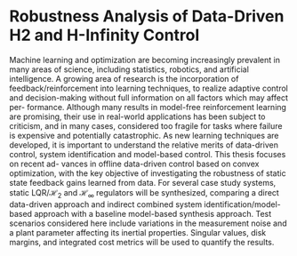# Robustness Analysis of Data-Driven H2 and H-Infinity Control

Machine learning and optimization are becoming increasingly prevalent in many areas of science, including statistics, robotics, and artificial intelligence. A growing area of research is the incorporation of feedback/reinforcement into learning techniques, to realize adaptive control and decision-making without full information on all factors which may affect per- formance. Although many results in model-free reinforcement learning are promising, their use in real-world applications has been subject to criticism, and in many cases, considered too fragile for tasks where failure is expensive and potentially catastrophic. As new learning techniques are developed, it is important to understand the relative merits of data-driven control, system identification and model-based control. This thesis focuses on recent ad- vances in offline data-driven control based on convex optimization, with the key objective of investigating the robustness of static state feedback gains learned from data. For several case study systems, static LQR/$\mathcal{H}_{2}$ and $\mathcal{H}_{\infty}$ regulators will be synthesized, comparing a direct data-driven approach and indirect combined system identification/model-based approach with a baseline model-based synthesis approach. Test scenarios considered here include variations in the measurement noise and a plant parameter affecting its inertial properties. Singular values, disk margins, and integrated cost metrics will be used to quantify the results.
